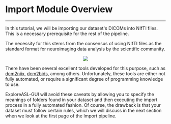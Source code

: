 # Import Module Overview

---

In this tutorial, we will be importing our dataset's DICOMs into NIfTI files. This is a necessary prerequisite for the rest of the pipeline.

The necessity for this stems from the consensus of using NIfTI files as the standard format for neuroimaging data analysis by the scientific community.

<p align="center">
    <img src="../../../assets/img/Tutorial/Import/0_Overview/DICOM2BIDS.png" />
</p>

There have been several excellent tools developed for this purpose, such as [dcm2niix](https://github.com/rordenlab/dcm2niix), [dcm2bids](https://github.com/UNFmontreal/Dcm2Bids/issues), among others. Unfortunately, these tools are either not fully automated, or require a significant degree of programming knowledge to use.

ExploreASL-GUI will avoid these caveats by allowing you to specify the meanings of folders found in your dataset and then executing the import process in a fully automated fashion. Of course, the drawback is that your dataset must follow certain rules, which we will discuss in the next section when we look at the first page of the Import pipeline.
